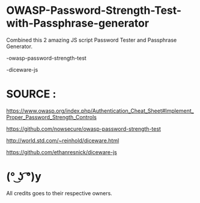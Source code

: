 # OWASP-Password-Strength-Test-with-Passphrase-generator

Combined this 2 amazing JS script Password Tester and Passphrase Generator.

-owasp-password-strength-test

-diceware-js

# SOURCE :


https://www.owasp.org/index.php/Authentication_Cheat_Sheet#Implement_Proper_Password_Strength_Controls

https://github.com/nowsecure/owasp-password-strength-test

http://world.std.com/~reinhold/diceware.html

https://github.com/ethanresnick/diceware-js

# (° ͜ʖ ͡°)y


All credits goes to their respective owners.



